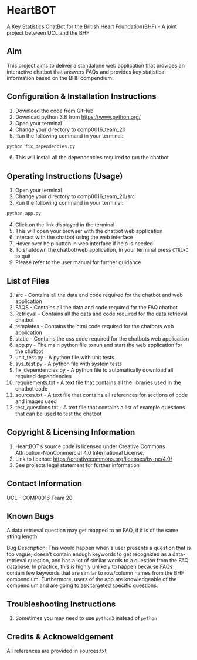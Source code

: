 # HeartBOT
A Key Statistics ChatBot for the British Heart Foundation(BHF) - A joint project between UCL and the BHF

## Aim
This project aims to deliver a standalone web application that provides an interactive chatbot that answers FAQs and provides key statistical information based on the BHF compendium.

## Configuration & Installation Instructions
1) Download the code from GitHub
2) Download python 3.8 from https://www.python.org/
3) Open your terminal
4) Change your directory to comp0016_team_20
5) Run the following command in your terminal:
```bash
python fix_dependencies.py
```
6) This will install all the dependencies required to run the chatbot

## Operating Instructions (Usage)
1) Open your terminal
2) Change your directory to comp0016_team_20/src
3) Run the following command in your terminal:
```bash
python app.py
```
4) Click on the link displayed in the terminal
5) This will open your browser with the chatbot web application
6) Interact with the chatbot using the web interface
7) Hover over help button in web interface if help is needed
8) To shutdown the chatbot/web application, in your terminal press ```CTRL+C``` to quit
8) Please refer to the user manual for further guidance

## List of Files
1) src - Contains all the data and code required for the chatbot and web application
2) FAQS - Contains all the data and code required for the FAQ chatbot
3) Retrieval - Contains all the data and code required for the data retrieval chatbot
4) templates - Contains the html code required for the chatbots web application
5) static - Contains the css code required for the chatbots web application
4) app.py - The main python file to run and start the web application for the chatbot
5) unit_test.py - A python file with unit tests
6) sys_test.py - A python file with system tests
5) fix_dependencies.py - A python file to automatically download all required dependencies
6) requirements.txt - A text file that contains all the libraries used in the chatbot code
7) sources.txt - A text file that contains all references for sections of code and images used
8) test_questions.txt - A text file that contains a list of example questions that can be used to test the chatbot

## Copyright & Licensing Information
1) HeartBOT’s source code is licensed under Creative Commons Attribution-NonCommercial 4.0 International License.
2) Link to license: https://creativecommons.org/licenses/by-nc/4.0/
3) See projects legal statement for further information

## Contact Information
UCL - COMP0016 Team 20

## Known Bugs
A data retrieval question may get mapped to an FAQ, if it is of the same string length

Bug Description: This would happen when a user presents a question that is too vague, 
doesn’t contain enough keywords to get recognized as a data-retrieval question,
and has a lot of similar words to a question from the FAQ database. In practice, 
this is highly unlikely to happen because FAQs contain few keywords that are similar 
to row/column names from the BHF compendium. Furthermore, users of the app are knowledgeable
of the compendium and are going to ask targeted specific questions.

## Troubleshooting Instructions
1) Sometimes you may need to use ```python3``` instead of ```python```

## Credits & Acknoweldgement
All references are provided in sources.txt
